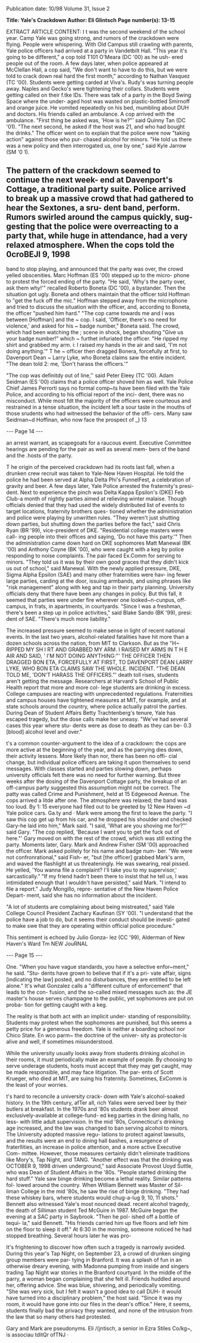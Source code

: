 Publication date: 10/98
Volume 31, Issue 2

**Title: Yale's Crackdown**
**Author: Eli Glintsch**
**Page number(s): 13-15**

EXTRACT ARTICLE CONTENT:
I
t was the second weekend of the school year. Camp Yale was going 
strong, and rumors of the crackdown were flying. People were 
whispering. With Old Campus still crawling with parents, Yale 
police officers had arrived at a party in Vandetbilt Hall. "This year 
it's going to be different," a cop told T101 O'Meara (DC '00) as he ush-
ered people out of the room. A few days later, when police appeared at 
McClellan Hall, a cop said, "We don't want to have to do this, but we 
were told to crack down real hard the first month," according to 
Nathan Vasquez (TC '00). Students were getting carded at Viva's. 
Rudy's was turning people away. Naples and Gecko's were tightening 
their collars. Students were getting called on their f.tke IDs. 
There was talk of a party in the Boyd Swing Space where the under-
aged host was wasted on plastic-bottled Smirnoff and orange juice. He 
vomited repeatedly on his bed, mumbling about DUH and doctors. 
His friends called an ambulance. 
A cop arrived with the ambulance. "First thing be asked was, 'How 
is he?"' said Quinny Tan (DC '01). "The next second, he asked if the 
host was 21, and who had bought the drinks." The officer went on to 
explain that the police were now "taking action" against those who pur-
chased alcohol for minors. "He told us there was a new policy and then 
interrogated us, one by one," said Kyle Jarrow (SM '0 1). 


The pattern of the crackdown seemed to continue the next week-
end at Davenport's Cottage, a traditional party suite. Police arrived to 
break up a massive crowd that had gathered to hear the Sextones, a sru-
dent band, perform. Rumors swirled around the campus quickly, sug-
gesting that the police were overreacting to a party that, while huge in 
attendance, had a very relaxed atmosphere. When the cops told the 
0croBEJl 9, 1998 
-
band to stop playing, and announced that the party was over, the crowd 
yelled obscenities. Marc Hoffman (ES '00) stepped up to the micro-
phone to protest the forced ending of the party. 
"He said, 'Why's the party over, ask them why!'" recalled Roberto 
Boneta (DC '00), a bystander. Then the situation got ugly. Boneta and 
others maintain that the officer told Hoffman to "get the fuck off the 
mic." Hoffman stepped away from the microphone and tried to discuss 
the situation with the officer, and, according to Boneta, the officer 
"pushed him hard." 
"The cop came towards me and I was between [Hoffman] and the ~ 
cop. I said, 'Officer, there's no need for violence,' and asked for his ~ 
badge number," Boneta said. The crowd, which had been watching the ; 
scene in shock, began shouting "Give us your badge number!" which ~ 
furthet infuriated the officer. "He ripped my shirt and grabbed my arm. i: 
I raised my hands in the air and said, 'I'm not doing anything.'" T he ~ 
officer then dragged Bonera, forcefully at first, to Davenport Dean ~ 
Larry Lyke, who Boneta claims saw the entire incident. "The dean told 2: 
me, 'Don't harass the officers.'" 


"The cop was definitdy out of line,'' said Peter Eleey (TC '00). 
Adam Seidman (ES '00) claims that a police officer shoved him as well. 
Yale Police Chief James Perrorti says no formal comp~ts have been 
filed with the Yale Police, and according to his official report of the inci-
dent, there was no misconduct. 
While most fdt the majority of the officers were courteous and 
restrained in a tense situation, the incident left a sour taste in the 
mouths of those srudents who had witnessed the behavior of the offi-
cers. Many saw Seidrnan~d Hoffinan, who now face the prospect of 
_} 
13 


--- Page 14 ---

an arrest warrant, as scapegoats for a raucous 
event. Executive Committee hearings are 
pending for the pair as well as several mem-
bers of the band and the .hosts of the party. 


T
he origin of the perceived crackdown 
had its roots last fall, when a drunken 
crew recruit was taken to Yale-New 
Haven Hospital. He told the police he had 
been served at Alpha Delta Phi's FunnelFest, a 
celebration of gravity and beer. A few days 
later, Yale Police arrested the fraternity's presi-
dent. 
Next to experience the pinch was Delta 
Kappa Epsilon's (DKE) Feb Club-a month 
of nightly parties aimed at relieving winter 
malaise. Though officials denied that they had 
used the widely distributed list of events to 
target locations, fraternity brothers ques-
tioned whether the administration and police 
were playing by unwritten rules. 
"They weren't just shutting down parties, 
but shutting down the parties before the fact," 
said Chris Ryan (BR '99), vice-president of 
DKE. "Residential college masters were call-
ing people into their offices and saying, 'Do 
not have this party.'" 
Then the administration came down hard 
on DKE sophomores Matt Manewal (BK '00) 
and Anthony Coyne (BK '00), who were 
caught with a keg by police responding to 
noise complaints. The pair faced Ex.Comm 
for serving to minors. "They told us it was by 
their own good graces that they didn't kick us 
out of school," said Manewal. With the newly 
applied pressure, DKE, Sigma Alpha Epsilon 
(SAE) and many other fraternities were hav-
ing fewer large parties, carding at the door, 
issuing armbands, and using phrases like "risk 
management" along with keg and tap in their 
party planning. 
University officials deny that there have 
been any changes in policy. But this fall, it 
seemed that parties were under fire wherever 
one looked~n-cunpus, off-campus, in frats, 
in apartments, in courtyards. "Since I was a 
freshman, there's been a step up in police 
activities," said Blake Sando (BK '99), presi: 
dent of SAE. "There's much more liability." 


The increased pressure seemed to make 
sense in light of recent national events. In the 
last two years, alcohol-related fatalities have 
hit more than a dozen schools across the 
nation, from MIT to Clarkson. But as the 
"H~ RIPPED MY SH I RT AND GRABBED 
MY ARM. I RAISED MY ARMS IN T H E 
AIR AND SAID, ' I'M NOT DOING 
ANYTHING:"' THE OFFICER THEN 
DRAGGED BON ETA, FORCEFULLY AT 
FIRST, TO DAVENPORT DEAN LARRY 
LYKE, WHO BON ETA CLAIMS SAW THE 
WHOLE. INCIDENT. "THE DEAN TOLD 
ME, 'DON'T HARASS THE OFFICERS."' 
death toll rises, students aren't getting the 
message. Researchers at Harvard's School of 
Public Health report that more and more col-
lege students are drinking in excess. College 
campuses are reacting with unprecedented 
regulations. Fraternities and campus houses 
have tightened measures at MIT, for example, 
and at state schools around the country, where 
police actually patrol the parties. 
During Dean of Student Affairs Betty 
Trachtenberg's tenure, Yale has escaped 
tragedy, but the dose calls make her uneasy. 
"We've had several cases this year where stu-
dents were as dose to death as they can be-
0.3 [blood] alcohol level and over." 


t's a common counter-argument to the 
idea of a crackdown: the cops are more 
active at the beginning of the year, and as 
the parrying dies down, their activity lessens. 
More likely than nor, there has been no offi-
cial change, but individual police officers are 
taking it upon themselves to send messages. 
With classes started and parties slowing down, 
perhaps university officials felt there was no 
need for further warning. 
But three weeks after the dosing of the 
Davenport Cottage party, the breakup of an 
off-campus party suggested this assumption 
might not be correct. The patty was called 
Crime and Punishment, held at 15 Edgewood 
Avenue. The cops arrived a litde after one. 
The atmosphere was relaxed; the band was 
too loud. By 1: 15 everyone had filed out to be 
greeted by 12 New Haven ~d Yale police 
cars. 
Ga.ty and · Mark were among the first to 
leave the party. "I saw this cop get up from his 
car, and he dropped his shoulder and checked 
Gary-he laid into him," Mark said. "I said, 
'What are you shoving me for?"' said Gary. 
"The cop replied, 'Because I want you to get 
the fuck out of here."' Gary moved on with 
the rest of the crowd, which was still exiting 
the party. 
Moments later, Gary. Mark and Andrew 
Fisher (SM '00) approached the officer. Mark 
asked politely for his name and badge num-
ber. "We were not confronrational," said Fish-
er, "but [the officer] grabbed Mark's arm, and 
waved the flashlight at us threateningly. He 
was swearing, real pissed. He yelled, 'You 
wanna file a complaint? I'll take you to my 
supervisor,' sarcastically." 
"If my friend hadn't been there to insist 
that he tell us, I was intimidated enough that 
I wouldn't have persisted," said Mark. "I 
intend to file a report." Judy Mongillo, repre-
sentative of the New Haven Police Depart-
ment, said she has no information about the 
incident. 


"A lot of students are complaining about 
being mistreated," said Yale College Council 
President Zachary Kaufinan (SY '00). "I 
understand that the police have a job to do, 
but it seems their conduct should be investi-
gated to make swe that they are operating 
within official police procedure." 


This sentiment is echoed by Julio Gonza-
lez (CC '99), Alderman of New Haven's Ward 
Tm NEW JouRNAL 


--- Page 15 ---

One. "When you have vague standards, you 
have a selective enfor~ment," he said. "Stu-
dents have grown to believe that if it's a pri-
vate affair, signs [indicating the law] posted, 
and no disturbances, they are entitled to be 
left alone." It's what Gonzalez calls a "different 
culture of enforcement" that leads to the con-
fusion, and the so-called mixed messages such 
as: the JE master's house serves champagne to 
the public, yet sophomores are put on proba-
tion for getting caught with a keg. 


The reality is that both 
act with an implicit under-
standing of responsibility. 
Students 
may 
protest 
when the sophomores are 
punished, but this seems a 
petty price for a generous 
freedom. Yale is neither a 
boarding school nor Chico 
State. En wco parm~ 
the doctrine of the univer-
sity as protector-is alive 
and well, if sometimes 
misunderstood. 


While the university 
usually looks away from students drinking 
alcohol in their rooms, it must periodically 
make an example of people. By choosing to 
serve underage students, hosts must accept 
that they may get caught, may be made 
responsible, and may face litigation. The par-
ents of Scott Krueger, who died at MIT, are 
suing his fraternity. Sometimes, ExComm is 
the least of your worries. 


t's hard to reconcile a university crack-
down with Yale's alcohol-soaked history. 
In the 19th century, afTer all, rich Yalies 
were served beer by their butlers at breakfast. 
In the 1970s and '80s students drank beer 
almost exclusively-available at college-fund-
ed keg parties in the dining halls, no less-
with little adult supervision. In the mid '80s, 
Connecticut's drinking age increased, and the 
law was changed to ban serving alcohol to 
minors. The University adopted massive regu-
lations to protect against lawsuits, and the 
results were an end to dining hall bashes, a 
resurgence of fraterllities, an increase in police 
attention, and a more active Executive Com-
mittee. However, those measures certainly 
didn't eliminate traditions like Mory's, Tap 
Night, and TANG. 
"Another effect was that the drinking was 
OCTOBER 9, 1998 
driven underground," said Associate Provost 
Uoyd Suttle, who was Dean of Student 
Affairs in the '80s. "People started drinking 
the hard stuff." Yale saw binge drinking 
become a lethal reality. Similar patterns fol-
lowed around the country. 
When Wtlliam Bennett was Master of Sil-
liman College in the mid '80s, he saw the rise 
of binge drinking. "They had these whiskey 
bars, where students would chug-a-lug 9, 10, 
11 shots." Bennett also witnessed Yale's most 
nounced dead. 
recent alcohol tragedy, the 
death of Silliman student 
Ted McGuire in 1987. 
McGuire began the 
evening at a SAC party in 
Saybrook. "Then he pol-
ished off a bottle of tequi-
la," said Bennett. "His 
friends carried him up five 
floors and lefr him on the 
floor to sleep it off." At 
6:30 in the morning, 
someone noticed he had 
stopped breathing. Several 
hours later he was pro-


It's frightening to discover how often such 
a tragedy is narrowly avoided. During this 
year's Tap Night, on September 23, a crowd 
of drunken singing group members were par-
tying in Branford. It was a splash of fun in an 
otherwise dreary evening, with Madonna 
pumping from inside and singers trading Tap 
Night war stories in the Branford courtyard. 
In the middle of the parry, a woman began 
complaining that she felt ill. Friends huddled 
around her, offering advice. She was blue, 
shivering, and periodically vomiting. 
"She was very sick, but I felt it wasn't a 
good idea to call DUH- it would have 
turned into a disciplinary problem," the host 
said. "Since it was my room, it would have 
gone into our files in the dean's office." Here, 
it seems, students finally bad the privacy they 
wanted, and none of the intrusion from the 
law that so many others had protested. 


Gary and Mark are pseudonyms. 
Eli /(jntisch, a senior in Ezra Stiles Co/kg~, is 
associau tditQr ofTNJ ·
